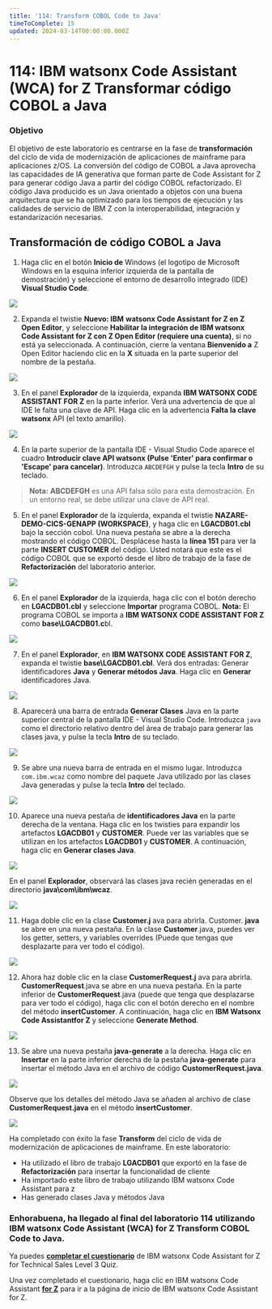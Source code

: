```yaml
---
title: '114: Transform COBOL Code to Java'
timeToComplete: 15
updated: 2024-03-14T00:00:00.000Z
---
```

<QuizAlert text="Heads Up! Quiz material will be flagged like this!" />

# 114: IBM watsonx Code Assistant (WCA) for Z Transformar código COBOL a Java

### Objetivo

El objetivo de este laboratorio es centrarse en la fase de **transformación** del ciclo de vida de modernización de aplicaciones de mainframe para aplicaciones z/OS. La conversión del código de COBOL a Java aprovecha las capacidades de IA generativa que forman parte de Code Assistant for Z para generar código Java a partir del código COBOL refactorizado. El código Java producido es un Java orientado a objetos con una buena arquitectura que se ha optimizado para los tiempos de ejecución y las calidades de servicio de IBM Z con la interoperabilidad, integración y estandarización necesarias.

## Transformación de código COBOL a Java

1.  Haga clic en el botón **Inicio de** Windows (el logotipo de Microsoft Windows en la esquina inferior izquierda de la pantalla de demostración) y seleccione el entorno de desarrollo integrado (IDE) **Visual Studio Code**.

![](./images/114/open-vscode.png)

2.  Expanda el twistie **Nuevo: IBM** **watsonx Code Assistant** **for Z en Z Open Editor**, y seleccione **Habilitar la integración de IBM watsonx Code Assistant for Z con Z Open Editor (requiere una cuenta)**, si no está ya seleccionada. A continuación, cierre la ventana **Bienvenido a** Z Open Editor haciendo clic en la **X** situada en la parte superior del nombre de la pestaña.

![](./images/114/enable-wcaz.png)

3.  En el panel **Explorador** de la izquierda, expanda **IBM WATSONX CODE ASSISTANT FOR Z** en la parte inferior. Verá una advertencia de que al IDE le falta una clave de API. Haga clic en la advertencia **Falta la clave watsonx** API (el texto amarillo).

![](./images/114/select-missing-api-key.png)

4.  En la parte superior de la pantalla IDE - Visual Studio Code aparece el cuadro **Introducir clave API watsonx (Pulse 'Enter' para confirmar o 'Escape' para cancelar)**. Introduzca `ABCDEFGH` y pulse la tecla **Intro** de su teclado.

> **Nota:** **ABCDEFGH** es una API falsa sólo para esta demostración. En un entorno real, se debe utilizar una clave de API real.

5.  En el panel **Explorador** de la izquierda, expanda el twistie **NAZARE-DEMO-CICS-GENAPP (WORKSPACE)**, y haga clic en **LGACDB01.cbl** bajo la sección cobol. Una nueva pestaña se abre a la derecha mostrando el código COBOL. Desplácese hasta la **línea 151** para ver la parte **INSERT CUSTOMER** del código. Usted notará que este es el código COBOL que se exportó desde el libro de trabajo de la fase de **Refactorización** del laboratorio anterior.

![](./images/114/open-cobol-code.png)

6.  En el panel **Explorador** de la izquierda, haga clic con el botón derecho en **LGACDB01.cbl** y seleccione **Importar** programa COBOL. **Nota:** El programa COBOL se importa a **IBM WATSONX CODE ASSISTANT FOR Z** como **base\LGACDB01.c**bl.

![](./images/114/import-cobol.png)

7.  En el panel **Explorador**, en **IBM WATSONX CODE ASSISTANT FOR Z**, expanda el twistie **base\LGACDB01.cbl**. Verá dos entradas: Generar identificadores **Java** y **Generar métodos Java**. Haga clic en **Generar** identificadores Java.

![](./images/114/generate-java-identifiers.png)

8.  Aparecerá una barra de entrada **Generar Clases** Java en la parte superior central de la pantalla IDE - Visual Studio Code. Introduzca `java` como el directorio relativo dentro del área de trabajo para generar las clases java, y pulse la tecla **Intro** de su teclado.

![](./images/114/java-class-directory.png)

9.  Se abre una nueva barra de entrada en el mismo lugar. Introduzca `com.ibm.wcaz` como nombre del paquete Java utilizado por las clases Java generadas y pulse la tecla **Intro** del teclado.

![](./images/114/java-package.png)

10. Aparece una nueva pestaña de **identificadores Java** en la parte derecha de la ventana. Haga clic en los twisties para expandir los artefactos **LGACDB01** y **CUSTOMER**. Puede ver las variables que se utilizan en los artefactos **LGACDB01** y **CUSTOMER**. A continuación, haga clic en **Generar clases Java**.

![](./images/114/generate-java-classes.png)

En el panel **Explorador**, observará las clases java recién generadas en el directorio **java\com\ibm\wcaz**.

![](./images/114/generated-java-classes.png)

11. Haga doble clic en la clase **Customer.j** ava para abrirla. Customer. **java** se abre en una nueva pestaña. En la clase **Customer**.java, puedes ver los getter, setters, y variables overrides (Puede que tengas que desplazarte para ver todo el código).

![](./images/114/customer-class.png)

12. Ahora haz doble clic en la clase **CustomerRequest.j** ava para abrirla. **CustomerRequest**.java se abre en una nueva pestaña. En la parte inferior de **CustomerRequest**.java (puede que tenga que desplazarse para ver todo el código), haga clic con el botón derecho en el nombre del método **insertCustomer**. A continuación, haga clic en **IBM Watsonx Code Assistantfor Z** y seleccione **Generate Method**.

![](./images/114/insert-customer-method.png)

13. Se abre una nueva pestaña **java-generate** a la derecha. Haga clic en **Insertar** en la parte inferior derecha de la pestaña **java-generate** para insertar el método Java en el archivo de código **CustomerRequest.java**.

![](./images/114/generate-method.png)

Observe que los detalles del método Java se añaden al archivo de clase **CustomerRequest.java** en el método **insertCustomer**.

![](./images/114/generated-method.png)

Ha completado con éxito la fase **Transform** del ciclo de vida de modernización de aplicaciones de mainframe. En este laboratorio:

<QuizAlert text="There is a quiz question on the Transform phase." />

*   Ha utilizado el libro de trabajo **LGACDB01** que exportó en la fase de **Refactorización** para insertar la funcionalidad de cliente
*   Ha importado este libro de trabajo utilizando IBM watsonx Code Assistant para z
*   Has generado clases Java y métodos Java

### Enhorabuena, ha llegado al final del laboratorio 114 utilizando IBM watsonx Code Assistant (WCA) for Z Transform COBOL Code to Java.

Ya puedes **[completar el cuestionario](https://learn.ibm.com/course/view.php?id=16039)** de IBM watsonx Code Assistant for Z for Technical Sales Level 3 Quiz.

Una vez completado el cuestionario, haga clic en IBM watsonx Code Assistant **[for Z](/watsonx/codeassistant/z)** para ir a la página de inicio de IBM watsonx Code Assistant for Z.
